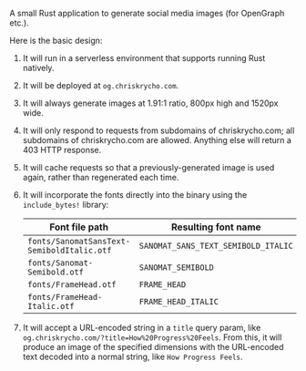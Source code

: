A small Rust application to generate social media images (for OpenGraph etc.).

Here is the basic design:

1. It will run in a serverless environment that supports running Rust natively.

2. It will be deployed at `og.chriskrycho.com`.

3. It will always generate images at 1.91:1 ratio, 800px high and 1520px wide.

4. It will only respond to requests from subdomains of chriskrycho.com; all subdomains of chriskrycho.com are allowed. Anything else will return a 403 HTTP response.

5. It will cache requests so that a previously-generated image is used again, rather than regenerated each time.

6. It will incorporate the fonts directly into the binary using the `include_bytes!` library:

	| Font file path | Resulting font name |
	| -------------- | ------------------- |
	| `fonts/SanomatSansText-SemiboldItalic.otf` | `SANOMAT_SANS_TEXT_SEMIBOLD_ITALIC` |
	| `fonts/Sanomat-Semibold.otf` | `SANOMAT_SEMIBOLD` |
	| `fonts/FrameHead.otf` | `FRAME_HEAD` |
	| `fonts/FrameHead-Italic.otf` | `FRAME_HEAD_ITALIC` |

7. It will accept a URL-encoded string in a `title` query param, like `og.chriskrycho.com/?title=How%20Progress%20Feels`. From this, it will produce an image of the specified dimensions with the URL-encoded text decoded into a normal string, like `How Progress Feels`.
